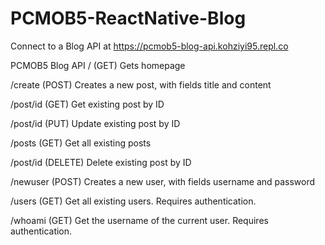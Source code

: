 # PCMOB5-ReactNative-Blog

Connect to a Blog API at https://pcmob5-blog-api.kohziyi95.repl.co

PCMOB5 Blog API
/ (GET)
Gets homepage

/create (POST)
Creates a new post, with fields title and content

/post/id (GET)
Get existing post by ID

/post/id (PUT)
Update existing post by ID

/posts (GET)
Get all existing posts

/post/id (DELETE)
Delete existing post by ID

/newuser (POST)
Creates a new user, with fields username and password

/users (GET)
Get all existing users. Requires authentication.

/whoami (GET)
Get the username of the current user. Requires authentication.
